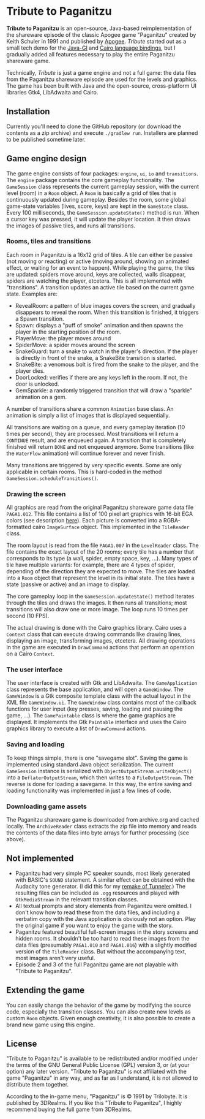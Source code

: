 # Tribute to Paganitzu

**Tribute to Paganitzu** is an open-source, Java-based reimplementation of the shareware episode of the classic Apogee game "Paganitzu" created by Keith Schuler in 1991 and published by [Apogee](https://legacy.3drealms.com/paganitzu/). *Tribute* started out as a small tech demo for the [Java-GI](https://jwharm.github.io/java-gi) and [Cairo language bindings](https://github.com/jwharm/cairo-java-bindings), but I gradually added all features necessary to play the entire Paganitzu shareware game.

Technically, *Tribute* is just a game engine and not a full game: the data files from the Paganitzu shareware episode are used for the levels and graphics. The game has been built with Java and the open-source, cross-platform UI libraries Gtk4, LibAdwaita and Cairo.

## Installation

Currently you'll need to clone the GitHub repository (or download the contents as a zip archive) and execute `./gradlew run`. Installers are planned to be published sometime later.

## Game engine design

The game engine consists of four packages: `engine`, `ui`, `io` and `transitions`. The `engine` package contains the core gameplay functionality. The `GameSession` class represents the current gameplay session, with the current level (room) in a `Room` object. A `Room` is basically a grid of tiles that is continuously updated during gameplay. Besides the room, some global game-state variables (lives, score, keys) are kept in the `GameState` class. Every 100 milliseconds, the `GameSession.updateState()` method is run. When a cursor key was pressed, it will update the player location. It then draws the images of passive tiles, and runs all transitions.

### Rooms, tiles and transitions

Each room in Paganitzu is a 16x12 grid of tiles. A tile can either be passive (not moving or reacting) or active (moving around, showing an animated effect, or waiting for an event to happen). While playing the game, the tiles are updated: spiders move around, keys are collected, walls disappear, spiders are watching the player, etcetera. This is all implemented with "transitions". A transition updates an active tile based on the current game state. Examples are:

* RevealRoom: a pattern of blue images covers the screen, and gradually disappears to reveal the room. When this transition is finished, it triggers a Spawn transition.
* Spawn: displays a "puff of smoke" animation and then spawns the player in the starting position of the room.
* PlayerMove: the player moves around
* SpiderMove: a spider moves around the screen
* SnakeGuard: turn a snake to watch in the player's direction. If the player is directly in front of the snake, a SnakeBite transition is started.
* SnakeBite: a venomous bolt is fired from the snake to the player, and the player dies.
* DoorLocked: verifies if there are any keys left in the room. If not, the door is unlocked.
* GemSparkle: a randomly triggered transition that will draw a "sparkle" animation on a gem.

A number of transitions share a common `Animation` base class. An animation is simply a list of images that is displayed sequentially.

All transitions are waiting on a queue, and every gameplay iteration (10 times per second), they are processed. Most transitions will return a `CONTINUE` result, and are enqueued again. A transition that is completely finished will return `DONE` and not enqueued anymore. Some transitions (like the `WaterFlow` animation) will continue forever and never finish.

Many transitions are triggered by very specific events. Some are only applicable in certain rooms. This is hard-coded in the method `GameSession.scheduleTransitions()`.

### Drawing the screen

All graphics are read from the original Paganitzu shareware game data file `PAGA1.012`. This file contains a list of 100 pixel art graphics with 16-bit EGA colors (see description [here](https://moddingwiki.shikadi.net/wiki/Paganitzu_Graphics_Format)). Each picture is converted into a RGBA-formatted cairo `ImageSurface` object. This implemented in the `TileReader` class.

The room layout is read from the file `PAGA1.007` in the `LevelReader` class. The file contains the exact layout of the 20 rooms; every tile has a number that corresponds to its type (a wall, spider, empty space, key, ...). Many types of tile have multiple variants: for example, there are 4 types of spider, depending of the direction they are expected to move. The tiles are loaded into a `Room` object that represent the level in its initial state. The tiles have a state (passive or active) and an image to display.

The core gameplay loop in the `GameSession.updateState()` method iterates through the tiles and draws the images. It then runs all transitions; most transitions will also draw one or more image. The loop runs 10 times per second (10 FPS).

The actual drawing is done with the Cairo graphics library. Cairo uses a `Context` class that can execute drawing commands like drawing lines, displaying an image, transforming images, etcetera.  All drawing operations in the game are executed in `DrawCommand` actions that perform an operation on a Cairo `Context`.

### The user interface

The user interface is created with Gtk and LibAdwaita. The `GameApplication` class represents the base application, and will open a `GameWindow`. The `GameWindow` is a Gtk composite template class with the actual layout in the XML file `GameWindow.ui`. The `GameWindow` class contains most of the callback functions for user input (key presses, saving, loading and pausing the game, ...). The `GamePaintable` class is where the game graphics are displayed. It implements the Gtk `Paintable` interface and uses the Cairo graphics library to execute a list of `DrawCommand` actions.

### Saving and loading

To keep things simple, there is one "savegame slot". Saving the game is implemented using standard Java object serialization. The current `GameSession` instance is serialized with `ObjectOutputStream.writeObject()` into a `DeflaterOutputStream`, which then writes to a `FileOutputStream`. The reverse is done for loading a savegame. In this way, the entire saving and loading functionality was implemented in just a few lines of code.

### Downloading game assets

The Paganitzu shareware game is downloaded from archive.org and cached locally. The `ArchiveReader` class extracts the zip file into memory and reads the contents of the data files into byte arrays for further processing (see above).

## Not implemented

* Paganitzu had very simple PC speaker sounds, most likely generated with BASIC's `SOUND` statement. A similar effect can be obtained with the Audacity tone generator. (I did this for my [remake of Tunneler](https://github.com/jwharm/tunneler).) The resulting files can be included as `.ogg` resources and played with `GtkMediaStream` in the relevant transition classes.
* All textual prompts and story elements from Paganitzu were omitted. I don't know how to read these from the data files, and including a verbatim copy with the Java application is obviously not an option. Play the original game if you want to enjoy the game with the story.
* Paganitzu featured beautiful full-screen images in the story screens and hidden rooms. It shouldn't be too hard to read these images from the data files (presumably `PAGA1.010` and `PAGA1.016`) with a slightly modified version of the `TileReader` class. But without the accompanying text, most images aren't very useful.
* Episode 2 and 3 of the full Paganitzu game are not playable with "Tribute to Paganitzu".

## Extending the game

You can easily change the behavior of the game by modifying the source code, especially the transition classes. You can also create new levels as custom `Room` objects. Given enough creativity, it is also possible to create a brand new game using this engine.

## License

"Tribute to Paganitzu" is available to be redistributed and/or modified under the terms of the GNU General Public License (GPL) version 3, or (at your option) any later version. "Tribute to Paganitzu" is not affiliated with the game "Paganitzu" in any way, and as far as I understand, it is not allowed to distribute them together.

According to the in-game menu, "Paganitzu" is © 1991 by Trilobyte. It is published by 3DRealms. If you like this "Tribute to Paganitzu", I highly recommend buying the full game from 3DRealms.
